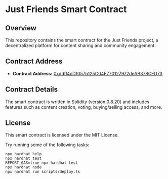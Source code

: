 # Just Friends Smart Contract

## Overview

This repository contains the smart contract for the Just Friends project, a decentralized platform for content sharing and community engagement.

## Contract Address

- **Contract Address:** [0xddff4dDf057b125C04F770127972deAB378CED73](https://baobab.klaytnscope.com/account/0xddff4dDf057b125C04F770127972deAB378CED73)

## Contract Details

The smart contract is written in Solidity (version 0.8.20) and includes features such as content creation, voting, buying/selling access, and more.

## License

This smart contract is licensed under the MIT License.

Try running some of the following tasks:

```shell
npx hardhat help
npx hardhat test
REPORT_GAS=true npx hardhat test
npx hardhat node
npx hardhat run scripts/deploy.ts
```

